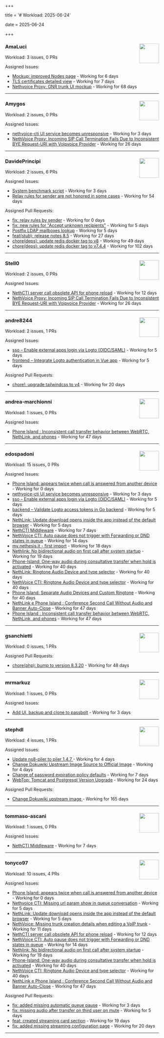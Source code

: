 +++

title = '# Workload: 2025-06-24'

date = 2025-06-24

+++

### AmaLuci <img src='https://avatars.githubusercontent.com/u/166636295?v=4&s=64' width='64' height='64' style='float:right;' /> ###
Workload: 3 issues, 0 PRs


Assigned Issues:
- [Mockup: improved Nodes page](https://github.com/NethServer/dev/issues/7507) - Working for 6 days
- [TLS certificates detailed view](https://github.com/NethServer/dev/issues/7505) - Working for 7 days
- [Nethvoice Proxy: GNR trunk UI mockup](https://github.com/NethServer/dev/issues/7411) - Working for 68 days
---

### Amygos <img src='https://avatars.githubusercontent.com/u/510232?v=4&s=64' width='64' height='64' style='float:right;' /> ###
Workload: 2 issues, 0 PRs


Assigned Issues:
- [nethvoice-cti UI service becomes unresponsive](https://github.com/NethServer/dev/issues/7517) - Working for 3 days
- [NethVoice Proxy: Incoming SIP Call Termination Fails Due to Inconsistent BYE Request-URI with Voipvoice Provider](https://github.com/NethServer/dev/issues/7485) - Working for 26 days
---

### DavidePrincipi <img src='https://avatars.githubusercontent.com/u/2920838?v=4&s=64' width='64' height='64' style='float:right;' /> ###
Workload: 2 issues, 6 PRs


Assigned Issues:
- [System benchmark script](https://github.com/NethServer/dev/issues/7519) - Working for 3 days
- [Relay rules for sender are not honored in some cases](https://github.com/NethServer/dev/issues/7433) - Working for 54 days

Assigned Pull Requests:
- [fix: relay rules by sender](https://github.com/NethServer/ns8-mail/pull/186) - Working for 0 days
- [fix: new rules for "Accept unknown recipients"](https://github.com/NethServer/ns8-docs/pull/173) - Working for 5 days
- [Postfix LDAP mailboxes lookup](https://github.com/NethServer/ns8-mail/pull/184) - Working for 5 days
- [feat(stub): release notes 8.5](https://github.com/NethServer/ns8-docs/pull/168) - Working for 27 days
- [chore(deps): update redis docker tag to v8](https://github.com/NethServer/ns8-core/pull/874) - Working for 49 days
- [chore(deps): update redis docker tag to v7.4.4](https://github.com/NethServer/ns8-core/pull/830) - Working for 102 days
---

### Stell0 <img src='https://avatars.githubusercontent.com/u/4547897?v=4&s=64' width='64' height='64' style='float:right;' /> ###
Workload: 2 issues, 0 PRs


Assigned Issues:
- [NethCTI server call obsolete API for phone reload](https://github.com/NethServer/dev/issues/7499) - Working for 12 days
- [NethVoice Proxy: Incoming SIP Call Termination Fails Due to Inconsistent BYE Request-URI with Voipvoice Provider](https://github.com/NethServer/dev/issues/7485) - Working for 26 days
---

### andre8244 <img src='https://avatars.githubusercontent.com/u/4612169?v=4&s=64' width='64' height='64' style='float:right;' /> ###
Workload: 2 issues, 1 PRs


Assigned Issues:
- [sso – Enable external apps login via Logto (OIDC/SAML)](https://github.com/NethServer/my/issues/5) - Working for 5 days
- [frontend – Integrate Logto authentication in Vue app](https://github.com/NethServer/my/issues/3) - Working for 5 days

Assigned Pull Requests:
- [chore!: upgrade tailwindcss to v4](https://github.com/NethServer/nethsecurity-ui/pull/570) - Working for 20 days
---

### andrea-marchionni <img src='https://avatars.githubusercontent.com/u/6448460?v=4&s=64' width='64' height='64' style='float:right;' /> ###
Workload: 1 issues, 0 PRs


Assigned Issues:
- [Phone Island : Inconsistent call transfer behavior between WebRTC, NethLink, and phones](https://github.com/NethServer/dev/issues/7444) - Working for 47 days
---

### edospadoni <img src='https://avatars.githubusercontent.com/u/6152486?v=4&s=64' width='64' height='64' style='float:right;' /> ###
Workload: 15 issues, 0 PRs


Assigned Issues:
- [Phone Island: appears twice when call is answered from another device](https://github.com/NethServer/dev/issues/7521) - Working for 0 days
- [nethvoice-cti UI service becomes unresponsive](https://github.com/NethServer/dev/issues/7517) - Working for 3 days
- [sso – Enable external apps login via Logto (OIDC/SAML)](https://github.com/NethServer/my/issues/5) - Working for 5 days
- [backend – Validate Logto access tokens in Go backend](https://github.com/NethServer/my/issues/4) - Working for 5 days
- [NethLink: Update download opens inside the app instead of the default browser](https://github.com/NethServer/dev/issues/7511) - Working for 5 days
- [NethCTI Middleware](https://github.com/NethServer/dev/issues/7504) - Working for 7 days
- [NethVoice CTI: Auto pause does not trigger with Forwarding or DND states in queue](https://github.com/NethServer/dev/issues/7497) - Working for 14 days
- [my.nethesis.it - first import](https://github.com/NethServer/my/issues/1) - Working for 18 days
- [Nethlink: No bidirectional audio on first call after system startup](https://github.com/NethServer/dev/issues/7492) - Working for 19 days
- [Phone-Island: One-way audio during consultative transfer when hold is activated](https://github.com/NethServer/dev/issues/7462) - Working for 40 days
- [NethLink: Ringtone Audio Device and type selector](https://github.com/NethServer/dev/issues/7460) - Working for 40 days
- [NethVoice CTI: Ringtone Audio Device and type selector](https://github.com/NethServer/dev/issues/7459) - Working for 40 days
- [Phone Island: Separate Audio Devices and Custom Ringtone](https://github.com/NethServer/dev/issues/7458) - Working for 40 days
- [NethLink e Phone Island : Conference Second Call Without Audio and Banner Auto-Close](https://github.com/NethServer/dev/issues/7446) - Working for 47 days
- [Phone Island : Inconsistent call transfer behavior between WebRTC, NethLink, and phones](https://github.com/NethServer/dev/issues/7444) - Working for 47 days
---

### gsanchietti <img src='https://avatars.githubusercontent.com/u/804596?v=4&s=64' width='64' height='64' style='float:right;' /> ###
Workload: 0 issues, 1 PRs


Assigned Pull Requests:
- [chore(php): bump to version 8.3.20](https://github.com/NethServer/ns8-webtop/pull/120) - Working for 48 days
---

### mrmarkuz <img src='https://avatars.githubusercontent.com/u/31746411?v=4&s=64' width='64' height='64' style='float:right;' /> ###
Workload: 1 issues, 0 PRs


Assigned Issues:
- [Add UI, backup and clone to passbolt](https://github.com/NethServer/dev/issues/7518) - Working for 3 days
---

### stephdl <img src='https://avatars.githubusercontent.com/u/3164851?v=4&s=64' width='64' height='64' style='float:right;' /> ###
Workload: 4 issues, 1 PRs


Assigned Issues:
- [Update ns8-piler to piler 1.4.7 ](https://github.com/NethServer/dev/issues/7516) - Working for 4 days
- [Change Dokuwiki Upstream Image Source to Official Image](https://github.com/NethServer/dev/issues/7514) - Working for 4 days
- [Change of password expiration policy defaults](https://github.com/NethServer/dev/issues/7503) - Working for 7 days
- [WebTop: Tomcat and Postgresql Version Upgrade](https://github.com/NethServer/dev/issues/7489) - Working for 24 days

Assigned Pull Requests:
- [Change Dokuwiki upstream image ](https://github.com/NethServer/ns8-dokuwiki/pull/37) - Working for 165 days
---

### tommaso-ascani <img src='https://avatars.githubusercontent.com/u/31596042?v=4&s=64' width='64' height='64' style='float:right;' /> ###
Workload: 1 issues, 0 PRs


Assigned Issues:
- [NethCTI Middleware](https://github.com/NethServer/dev/issues/7504) - Working for 7 days
---

### tonyco97 <img src='https://avatars.githubusercontent.com/u/36625268?v=4&s=64' width='64' height='64' style='float:right;' /> ###
Workload: 10 issues, 4 PRs


Assigned Issues:
- [Phone Island: appears twice when call is answered from another device](https://github.com/NethServer/dev/issues/7521) - Working for 0 days
- [Nethvoice CTI: Missing url param show in queue conversation](https://github.com/NethServer/dev/issues/7512) - Working for 5 days
- [NethLink: Update download opens inside the app instead of the default browser](https://github.com/NethServer/dev/issues/7511) - Working for 5 days
- [NethVoice: Missing trunk creation details when editing a VoIP trunk](https://github.com/NethServer/dev/issues/7502) - Working for 11 days
- [NethCTI server call obsolete API for phone reload](https://github.com/NethServer/dev/issues/7499) - Working for 12 days
- [NethVoice CTI: Auto pause does not trigger with Forwarding or DND states in queue](https://github.com/NethServer/dev/issues/7497) - Working for 14 days
- [Nethlink: No bidirectional audio on first call after system startup](https://github.com/NethServer/dev/issues/7492) - Working for 19 days
- [Phone-Island: One-way audio during consultative transfer when hold is activated](https://github.com/NethServer/dev/issues/7462) - Working for 40 days
- [NethVoice CTI: Ringtone Audio Device and type selector](https://github.com/NethServer/dev/issues/7459) - Working for 40 days
- [NethLink e Phone Island : Conference Second Call Without Audio and Banner Auto-Close](https://github.com/NethServer/dev/issues/7446) - Working for 47 days

Assigned Pull Requests:
- [fix: added missing automatic queue pause](https://github.com/nethesis/nethvoice-cti/pull/313) - Working for 3 days
- [fix: missing audio after transfer on third user on mute](https://github.com/nethesis/phone-island/pull/101) - Working for 5 days
- [feat: created streaming card section](https://github.com/nethesis/nethvoice-cti/pull/307) - Working for 19 days
- [fix: added missing streaming configuration page](https://github.com/nethesis/ns8-nethvoice/pull/462) - Working for 20 days
---

